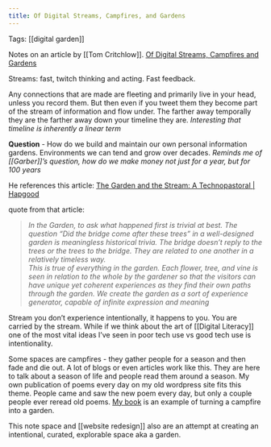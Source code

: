 ```yaml
---
title: Of Digital Streams, Campfires, and Gardens
---
```


Tags: [[digital garden]]

Notes on an article by [[Tom Critchlow]]. [Of Digital Streams, Campfires and Gardens](https://tomcritchlow.com/2018/10/10/of-gardens-and-wikis/)

Streams: fast, twitch thinking and acting. Fast feedback.

Any connections that are made are fleeting and primarily live in your head, unless you record them. But then even if you tweet them they become part of the stream of information and flow under. The farther away temporally they are the farther away down your timeline they are. _Interesting that timeline is inherently a linear term_

**Question** - How do we build and maintain our own personal information gardens. Environments we can tend and grow over decades. _Reminds me of [[Garber]]’s question, how do we make money not just for a year, but for 100 years_

He references this article: [The Garden and the Stream: A Technopastoral | Hapgood](https://hapgood.us/2015/10/17/the-garden-and-the-stream-a-technopastoral/)

quote from that article:

> _In the Garden, to ask what happened first is trivial at best. The question “Did the bridge come after these trees” in a well-designed garden is meaningless historical trivia. The bridge doesn’t reply to the trees or the trees to the bridge. They are related to one another in a relatively timeless way._  
> _This is true of everything in the garden. Each flower, tree, and vine is seen in relation to the whole by the gardener so that the visitors can have unique yet coherent experiences as they find their own paths through the garden. We create the garden as a sort of experience generator, capable of infinite expression and meaning_

Stream you don’t experience intentionally, it happens to you. You are carried by the stream. While if we think about the art of [[Digital Literacy]] one of the most vital ideas I’ve seen in poor tech use vs good tech use is intentionality.

Some spaces are campfires - they gather people for a season and then fade and die out. A lot of blogs or even articles work like this. They are here to talk about a season of life and people read them around a season. My own publication of poems every day on my old wordpress site fits this theme. People came and saw the new poem every day, but only a couple people ever reread old poems. [My book](/poetry/seasons-of-thought/) is an example of turning a campfire into a garden.

This note space and [[website redesign]] also are an attempt at creating an intentional, curated, explorable space aka a garden.
